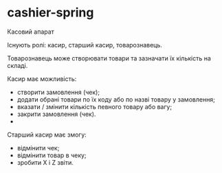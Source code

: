 # cashier-spring

Касовий апарат

Існують ролі: касир, старший касир, товарознавець.

Товарознавець може створювати товари та зазначати їх кількість на складі.

Касир має можливість:
- створити замовлення (чек);
- додати обрані товари по їх коду або по назві товару у замовлення;
- вказати / змінити кількість певного товару або вагу;
- закрити замовлення (чек).
- 
Старший касир має змогу:
- відмінити чек;
- відмінити товар в чеку;
- зробити  X і Z звіти. 
